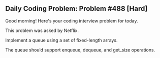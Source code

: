 ## Daily Coding Problem: Problem #488 [Hard]

Good morning! Here's your coding interview problem for today.

This problem was asked by Netflix.

Implement a queue using a set of fixed-length arrays.

The queue should support enqueue, dequeue, and get_size operations.
